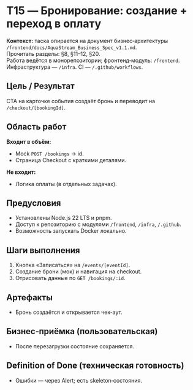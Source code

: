 # T15 — Бронирование: создание + переход в оплату

**Контекст:** таска опирается на документ бизнес‑архитектуры `/frontend/docs/AquaStream_Business_Spec_v1.1.md`.  
Прочитать разделы: §8, §11–12, §20.  
Работа ведётся в монорепозитории; фронтенд‑модуль: `/frontend`. Инфраструктура — `/infra`. CI — `/.github/workflows`.

## Цель / Результат
CTA на карточке события создаёт бронь и переводит на `/checkout/[bookingId]`.

## Область работ
**Входит в объём:**
- Mock `POST /bookings` → id.
- Страница Checkout с краткими деталями.

**Не входит:**
- Логика оплаты (в отдельных задачах).

## Предусловия
- Установлены Node.js 22 LTS и pnpm.
- Доступ к репозиторию с модулями `/frontend`, `/infra`, `/.github`.
- Возможность запускать Docker локально.

## Шаги выполнения
1. Кнопка «Записаться» на `/events/[eventId]`.
2. Создание брони (мок) и навигация на checkout.
3. Отрисовать данные по `GET /bookings/:id`.

## Артефакты
- Бронь создаётся и открывается чек-аут.

## Бизнес‑приёмка (пользовательская)
- После перезагрузки состояние сохраняется.

## Definition of Done (техническая готовность)
- Ошибки — через Alert; есть skeleton‑состояния.